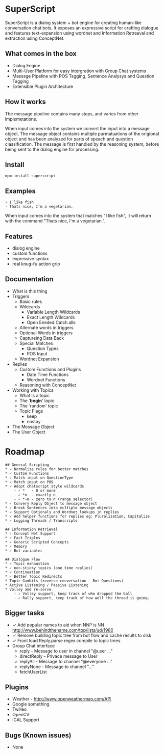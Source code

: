 # SuperScript

SuperScript is a dialog system + bot engine for creating human-like conversation chat bots. It exposes an expressive script for crafting dialogue and features text-expansion using wordnet and Information Retreaval and extraction using ConceptNet. 

## What comes in the box
* Dialog Engine
* Multi-User Platform for easy intergration with Group Chat systems
* Message Pipeline with POS Tagging, Sentence Analysys and Question Tagging
* Extensible Plugin Architecture

## How it works

The message pipeline contains many steps, and varies from other implemetations.

When input comes into the system we convert the input into a message object. The message object contains multiple purmatuations of the origional object and has been analyzed for parts of speach and question classification. The message is first handled by the reasoning system, before being sent to the dialog engine for processing.

## Install

    npm install superscript

## Examples

    + I like fish
    - Thats nice, I'm a vegetarian.

When input comes into the system that matches "I like fish", it will return with the command "Thats nice, I'm a vegetarian.". 


## Features
* dialog engine
* custom functions 
* expressive syntax
* real knug-fu action grip

## Documentation
* What is this thing
* Triggers
	* Basic rules
	* Wildcards
		* Variable Length Wildcards
		* Exact Length Wildcards
		* Open Eneded Catch alls
	* Alternate words in triggers
	* Optional Words in triggers
	* Captureing Data Back
	* Special Matches
		* Question Types
		* POS Input
	* Wordnet Expansion
* Replies
	* Custom Functions and Plugins
		* Date Time Functions
		* Wordnet Functions
	* Reasoning with ConceptNet
* Working with Topics
	* What is a topic
	* The '__begin__' topic
	* The 'random' topic
	* Topic Flags
		* keep
		* nostay
* The Message Object
* The User Object

# Roadmap
	## General Scripting
	* ✓ Normalize rules for better matches
	* ✓ Custom Functions
	* ✓ Match input on QuestionType
	* ✓ Match input on POS
	* ✓ Adopt chatscript style wildcards 
		- ✓ *   - 0 or more
		- ✓ *n  - exactly n
		- ✓ *~n - zero to n (range selector)
	* ✓ Convery Reply Object to message object
	* ✓ Break Sentences into multiple message objects
	* ✓ Support Optionals and Wordnet lookups in replies
	* ✓ Add helper functions for replies eg: Pluralization, Capitalize
	* ✓ Logging Threads / Transcripts

	## Information Retrieval
	* ✓ Concept Net Support
	* ✓ Fact Triples
	* ✓ Generic Scripted Concepts
	* ✓ Memory
	* ✓ Bot variables

	## Dialogue Flow
	* ✓ Topic exhaustion
	* ✓ non-sticky topics (one time replies)
	* ✓ Continuation
	* ✓ Better Topic Redirects
	* Topic Gambits (reverse conversation - Bot Questions)
	* Active Listening / Passive Listening
	* Volley and re-serve.
		- ✓ Volley support, keep track of who dropped the ball
		- ✓ Rally support, keep track of how well the thread is going.

 ## Bigger tasks
  * ✓ Add popular names to aid when NNP is NN http://www.behindthename.com/top/lists/ud/1980
  * ✓ Remove building topic tree from bot flow and cache results to disk
  * ✓ Front load Reply.parse regex compile to topic trees
  * Group Chat interface 
  	- reply - Message to user in channel "@user ..."
  	- directReply - Privace message to User
  	- replyAll - Message to channel "@everyone ..."
  	- replyNone - Message to channel "..."
  	- fetchUserList 

 ## Plugins
  * Weather - http://www.openweathermap.com/API
  * Google something
  * Twilleo
  * OpenCV
  * iCAL Support

 ## Bugs (Known issues)
  * None
